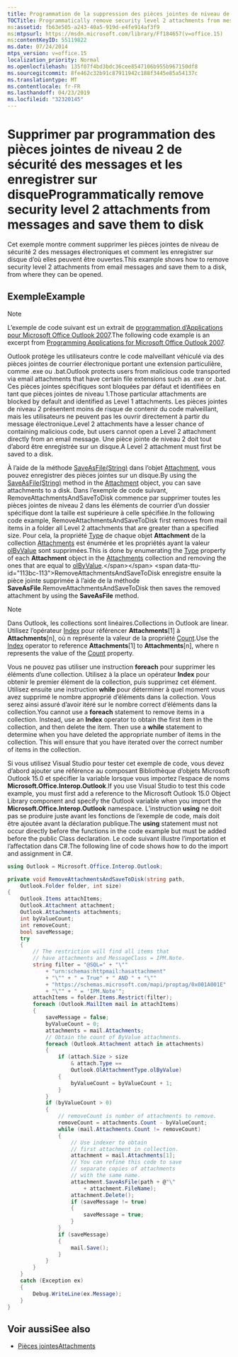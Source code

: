 ```yaml
---
title: Programmation de la suppression des pièces jointes de niveau de sécurité 2 des messages pour les enregistrer sur disque
TOCTitle: Programmatically remove security level 2 attachments from messages and save them to disk
ms:assetid: fb63e505-a243-40a5-919d-e4fe914af3f9
ms:mtpsurl: https://msdn.microsoft.com/library/Ff184657(v=office.15)
ms:contentKeyID: 55119822
ms.date: 07/24/2014
mtps_version: v=office.15
localization_priority: Normal
ms.openlocfilehash: 135f07f4bd3bdc36cee8547106b955b967150df8
ms.sourcegitcommit: 8fe462c32b91c87911942c188f3445e85a54137c
ms.translationtype: MT
ms.contentlocale: fr-FR
ms.lasthandoff: 04/23/2019
ms.locfileid: "32320145"
---
```

# <a name="programmatically-remove-security-level-2-attachments-from-messages-and-save-them-to-disk"></a><span data-ttu-id="113bc-102">Supprimer par programmation des pièces jointes de niveau 2 de sécurité des messages et les enregistrer sur disque</span><span class="sxs-lookup"><span data-stu-id="113bc-102">Programmatically remove security level 2 attachments from messages and save them to disk</span></span>

<span data-ttu-id="113bc-103">Cet exemple montre comment supprimer les pièces jointes de niveau de sécurité 2 des messages électroniques et comment les enregistrer sur disque d’où elles peuvent être ouvertes.</span><span class="sxs-lookup"><span data-stu-id="113bc-103">This example shows how to remove security level 2 attachments from email messages and save them to a disk, from where they can be opened.</span></span>

## <a name="example"></a><span data-ttu-id="113bc-104">Exemple</span><span class="sxs-lookup"><span data-stu-id="113bc-104">Example</span></span>

> [!NOTE] 
> <span data-ttu-id="113bc-105">L’exemple de code suivant est un extrait de [programmation d’Applications pour Microsoft Office Outlook 2007](https://www.amazon.com/gp/product/0735622493?ie=UTF8&tag=msmsdn-20&linkCode=as2&camp=1789&creative=9325&creativeASIN=0735622493).</span><span class="sxs-lookup"><span data-stu-id="113bc-105">The following code example is an excerpt from [Programming Applications for Microsoft Office Outlook 2007](https://www.amazon.com/gp/product/0735622493?ie=UTF8&tag=msmsdn-20&linkCode=as2&camp=1789&creative=9325&creativeASIN=0735622493).</span></span>

<span data-ttu-id="113bc-106">Outlook protège les utilisateurs contre le code malveillant véhiculé via des pièces jointes de courrier électronique portant une extension particulière, comme .exe ou .bat.</span><span class="sxs-lookup"><span data-stu-id="113bc-106">Outlook protects users from malicious code transported via email attachments that have certain file extensions such as .exe or .bat.</span></span> <span data-ttu-id="113bc-107">Ces pièces jointes spécifiques sont bloquées par défaut et identifiées en tant que pièces jointes de niveau 1.</span><span class="sxs-lookup"><span data-stu-id="113bc-107">Those particular attachments are blocked by default and identified as Level 1 attachments.</span></span> <span data-ttu-id="113bc-108">Les pièces jointes de niveau 2 présentent moins de risque de contenir du code malveillant, mais les utilisateurs ne peuvent pas les ouvrir directement à partir du message électronique.</span><span class="sxs-lookup"><span data-stu-id="113bc-108">Level 2 attachments have a lesser chance of containing malicious code, but users cannot open a Level 2 attachment directly from an email message.</span></span> <span data-ttu-id="113bc-109">Une pièce jointe de niveau 2 doit tout d’abord être enregistrée sur un disque.</span><span class="sxs-lookup"><span data-stu-id="113bc-109">A Level 2 attachment must first be saved to a disk.</span></span>

<span data-ttu-id="113bc-110">À l’aide de la méthode [SaveAsFile(String)](https://msdn.microsoft.com/library/bb624311\(v=office.15\)) dans l’objet [Attachment](https://msdn.microsoft.com/library/bb609285\(v=office.15\)), vous pouvez enregistrer des pièces jointes sur un disque.</span><span class="sxs-lookup"><span data-stu-id="113bc-110">By using the [SaveAsFile(String)](https://msdn.microsoft.com/library/bb624311\(v=office.15\)) method in the [Attachment](https://msdn.microsoft.com/library/bb609285\(v=office.15\)) object, you can save attachments to a disk.</span></span> <span data-ttu-id="113bc-111">Dans l’exemple de code suivant, RemoveAttachmentsAndSaveToDisk commence par supprimer toutes les pièces jointes de niveau 2 dans les éléments de courrier d’un dossier spécifique dont la taille est supérieure à celle spécifiée.</span><span class="sxs-lookup"><span data-stu-id="113bc-111">In the following code example, RemoveAttachmentsAndSaveToDisk first removes from mail items in a folder all Level 2 attachments that are greater than a specified size.</span></span> <span data-ttu-id="113bc-112">Pour cela, la propriété [Type](https://msdn.microsoft.com/library/bb609277\(v=office.15\)) de chaque objet **Attachment** de la collection [Attachments](https://msdn.microsoft.com/library/bb646211\(v=office.15\)) est énumérée et les propriétés ayant la valeur [olByValue](https://msdn.microsoft.com/library/bb623448\(v=office.15\)) sont supprimées.</span><span class="sxs-lookup"><span data-stu-id="113bc-112">This is done by enumerating the [Type](https://msdn.microsoft.com/library/bb609277\(v=office.15\)) property of each **Attachment** object in the [Attachments](https://msdn.microsoft.com/library/bb646211\(v=office.15\)) collection and removing the ones that are equal to [olByValue](https://msdn.microsoft.com/library/bb623448\(v=office.15\)).</span></span> <span data-ttu-id="113bc-113">RemoveAttachmentsAndSaveToDisk enregistre ensuite la pièce jointe supprimée à l’aide de la méthode **SaveAsFile**.</span><span class="sxs-lookup"><span data-stu-id="113bc-113">RemoveAttachmentsAndSaveToDisk then saves the removed attachment by using the **SaveAsFile** method.</span></span>

> [!NOTE] 
> <span data-ttu-id="113bc-114">Dans Outlook, les collections sont linéaires.</span><span class="sxs-lookup"><span data-stu-id="113bc-114">Collections in Outlook are linear.</span></span> <span data-ttu-id="113bc-115">Utilisez l’opérateur [Index](https://docs.microsoft.com/dotnet/api/microsoft.office.interop.outlook.attachment.index?view=outlook-pia) pour référencer **Attachments**[1] à **Attachments**[n], où n représente la valeur de la propriété [Count](https://docs.microsoft.com/dotnet/api/microsoft.office.interop.outlook.attachments.count?view=outlook-pia).</span><span class="sxs-lookup"><span data-stu-id="113bc-115">Use the [Index](https://docs.microsoft.com/dotnet/api/microsoft.office.interop.outlook.attachment.index?view=outlook-pia) operator to reference **Attachments**[1] to **Attachments**[n], where n represents the value of the [Count](https://docs.microsoft.com/dotnet/api/microsoft.office.interop.outlook.attachments.count?view=outlook-pia) property.</span></span>
> 
> <span data-ttu-id="113bc-p104">Vous ne pouvez pas utiliser une instruction **foreach** pour supprimer les éléments d’une collection. Utilisez à la place un opérateur **Index** pour obtenir le premier élément de la collection, puis supprimez cet élément. Utilisez ensuite une instruction **while** pour déterminer à quel moment vous avez supprimé le nombre approprié d’éléments dans la collection. Vous serez ainsi assuré d’avoir itéré sur le nombre correct d’éléments dans la collection.</span><span class="sxs-lookup"><span data-stu-id="113bc-p104">You cannot use a **foreach** statement to remove items in a collection. Instead, use an **Index** operator to obtain the first item in the collection, and then delete the item. Then use a **while** statement to determine when you have deleted the appropriate number of items in the collection. This will ensure that you have iterated over the correct number of items in the collection.</span></span>

<span data-ttu-id="113bc-120">Si vous utilisez Visual Studio pour tester cet exemple de code, vous devez d’abord ajouter une référence au composant Bibliothèque d’objets Microsoft Outlook 15.0 et spécifier la variable lorsque vous importez l’espace de noms **Microsoft.Office.Interop.Outlook**.</span><span class="sxs-lookup"><span data-stu-id="113bc-120">If you use Visual Studio to test this code example, you must first add a reference to the Microsoft Outlook 15.0 Object Library component and specify the Outlook variable when you import the **Microsoft.Office.Interop.Outlook** namespace.</span></span> <span data-ttu-id="113bc-121">L’instruction **using** ne doit pas se produire juste avant les fonctions de l’exemple de code, mais doit être ajoutée avant la déclaration publique.</span><span class="sxs-lookup"><span data-stu-id="113bc-121">The **using** statement must not occur directly before the functions in the code example but must be added before the public Class declaration.</span></span> <span data-ttu-id="113bc-122">Le code suivant illustre l’importation et l’affectation dans C\#.</span><span class="sxs-lookup"><span data-stu-id="113bc-122">The following line of code shows how to do the import and assignment in C\#.</span></span>

```csharp
using Outlook = Microsoft.Office.Interop.Outlook;
```

```csharp
private void RemoveAttachmentsAndSaveToDisk(string path,
    Outlook.Folder folder, int size)
{
    Outlook.Items attachItems;
    Outlook.Attachment attachment;
    Outlook.Attachments attachments;
    int byValueCount;
    int removeCount;
    bool saveMessage;
    try
    {
        // The restriction will find all items that
        // have attachments and MessageClass = IPM.Note.
        string filter = "@SQL=" + "\""
            + "urn:schemas:httpmail:hasattachment"
            + "\"" + " = True" + " AND " + "\""
            + "https://schemas.microsoft.com/mapi/proptag/0x001A001E"
            + "\"" + " = 'IPM.Note'";
        attachItems = folder.Items.Restrict(filter);
        foreach (Outlook.MailItem mail in attachItems)
        {
            saveMessage = false;
            byValueCount = 0;
            attachments = mail.Attachments;
            // Obtain the count of ByValue attachments.
            foreach (Outlook.Attachment attach in attachments)
            {
                if (attach.Size > size
                    & attach.Type ==
                    Outlook.OlAttachmentType.olByValue)
                {
                    byValueCount = byValueCount + 1;
                }
            }
            if (byValueCount > 0)
            {
                // removeCount is number of attachments to remove.
                removeCount = attachments.Count - byValueCount;
                while (mail.Attachments.Count != removeCount)
                {
                    // Use indexer to obtain 
                    // first attachment in collection.
                    attachment = mail.Attachments[1];
                    // You can refine this code to save 
                    // separate copies of attachments 
                    // with the same name.
                    attachment.SaveAsFile(path + @"\"
                        + attachment.FileName);
                    attachment.Delete();
                    if (saveMessage != true)
                    {
                        saveMessage = true;
                    }
                }
                if (saveMessage)
                {
                    mail.Save();
                }
            }
        }
    }
    catch (Exception ex)
    {
        Debug.WriteLine(ex.Message);
    }
}
```

## <a name="see-also"></a><span data-ttu-id="113bc-123">Voir aussi</span><span class="sxs-lookup"><span data-stu-id="113bc-123">See also</span></span>

- [<span data-ttu-id="113bc-124">Pièces jointes</span><span class="sxs-lookup"><span data-stu-id="113bc-124">Attachments</span></span>](attachments.md)


